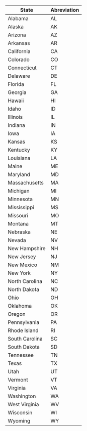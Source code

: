 | State | Abreviation |
|---|---|
|Alabama | AL|
|Alaska | AK|
|Arizona | AZ|
|Arkansas | AR|
|California | CA|
|Colorado | CO|
|Connecticut | CT|
|Delaware | DE|
|Florida | FL|
|Georgia | GA|
|Hawaii | HI|
|Idaho | ID|
|Illinois | IL|
|Indiana | IN|
|Iowa | IA|
|Kansas | KS|
|Kentucky | KY|
|Louisiana | LA|
|Maine | ME|
|Maryland | MD|
|Massachusetts | MA|
|Michigan | MI|
|Minnesota | MN|
|Mississippi | MS|
|Missouri | MO|
|Montana | MT|
|Nebraska | NE|
|Nevada | NV|
|New Hampshire | NH|
|New Jersey | NJ|
|New Mexico | NM|
|New York | NY|
|North Carolina | NC|
|North Dakota | ND|
|Ohio | OH|
|Oklahoma | OK|
|Oregon | OR|
|Pennsylvania | PA|
|Rhode Island | RI|
|South Carolina | SC|
|South Dakota | SD|
|Tennessee | TN|
|Texas | TX|
|Utah | UT|
|Vermont | VT|
|Virginia | VA|
|Washington | WA|
|West Virginia | WV|
|Wisconsin | WI|
|Wyoming | WY
